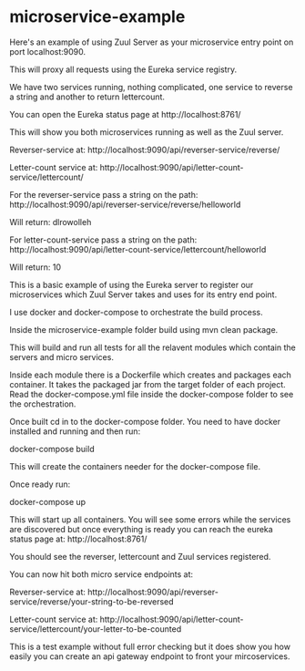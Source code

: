 # microservice-example

Here's an example of using Zuul Server as your microservice entry point on port localhost:9090.

This will proxy all requests using the Eureka service registry.

We have two services running, nothing complicated, one service to reverse a string and another to return lettercount.

You can open the Eureka status page at http://localhost:8761/

This will show you both microservices running as well as the Zuul server.

Reverser-service at:
http://localhost:9090/api/reverser-service/reverse/

Letter-count service at:
http://localhost:9090/api/letter-count-service/lettercount/

For the reverser-service pass a string on the path:
http://localhost:9090/api/reverser-service/reverse/helloworld

Will return:
dlrowolleh

For letter-count-service pass a string on the path:
http://localhost:9090/api/letter-count-service/lettercount/helloworld

Will return:
10

This is a basic example of using the Eureka server to register our microservices which Zuul Server takes and uses for its entry end point.

I use docker and docker-compose to orchestrate the build process.  

Inside the microservice-example folder build using mvn clean package.

This will build and run all tests for all the relavent modules which contain the servers and micro services.

Inside each module there is a Dockerfile which creates and packages each container.  It takes the packaged jar from the target folder 
of each project.  Read the docker-compose.yml file inside the docker-compose folder to see the orchestration.

Once built cd in to the docker-compose folder.  You need to have docker installed and running and then run:

docker-compose build

This will create the containers needer for the docker-compose file.

Once ready run:

docker-compose up

This will start up all containers.  You will see some errors while the services are discovered but once everything is ready
you can reach the eureka status page at:
http://localhost:8761/

You should see the reverser, lettercount and Zuul services registered.

You can now hit both micro service endpoints at:

Reverser-service at:
http://localhost:9090/api/reverser-service/reverse/your-string-to-be-reversed

Letter-count service at:
http://localhost:9090/api/letter-count-service/lettercount/your-letter-to-be-counted

This is a test example without full error checking but it does show you how easily you can create an api gateway endpoint to front your mircoservices.
